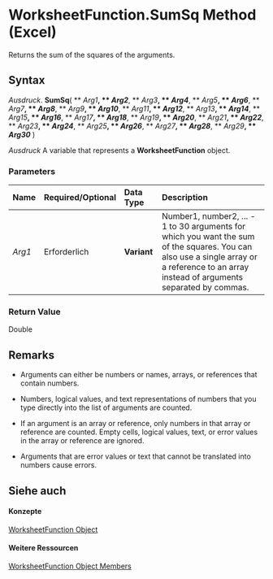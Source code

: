 
# WorksheetFunction.SumSq Method (Excel)

Returns the sum of the squares of the arguments.


## Syntax

 _Ausdruck_. **SumSq**( ** _Arg1_**, ** _Arg2_**, ** _Arg3_**, ** _Arg4_**, ** _Arg5_**, ** _Arg6_**, ** _Arg7_**, ** _Arg8_**, ** _Arg9_**, ** _Arg10_**, ** _Arg11_**, ** _Arg12_**, ** _Arg13_**, ** _Arg14_**, ** _Arg15_**, ** _Arg16_**, ** _Arg17_**, ** _Arg18_**, ** _Arg19_**, ** _Arg20_**, ** _Arg21_**, ** _Arg22_**, ** _Arg23_**, ** _Arg24_**, ** _Arg25_**, ** _Arg26_**, ** _Arg27_**, ** _Arg28_**, ** _Arg29_**, ** _Arg30_** )

 _Ausdruck_ A variable that represents a **WorksheetFunction** object.


### Parameters



|**Name**|**Required/Optional**|**Data Type**|**Description**|
|:-----|:-----|:-----|:-----|
| _Arg1_|Erforderlich|**Variant**|Number1, number2, ... - 1 to 30 arguments for which you want the sum of the squares. You can also use a single array or a reference to an array instead of arguments separated by commas.|

### Return Value

Double


## Remarks




- Arguments can either be numbers or names, arrays, or references that contain numbers.
    
- Numbers, logical values, and text representations of numbers that you type directly into the list of arguments are counted. 
    
- If an argument is an array or reference, only numbers in that array or reference are counted. Empty cells, logical values, text, or error values in the array or reference are ignored. 
    
- Arguments that are error values or text that cannot be translated into numbers cause errors. 
    

## Siehe auch


#### Konzepte


[WorksheetFunction Object](7b1d5639-363d-632c-2cf0-2232562646b6.md)
#### Weitere Ressourcen


[WorksheetFunction Object Members](http://msdn.microsoft.com/library/6811ca87-4b53-0bff-88c9-30bf7497879a%28Office.15%29.aspx)